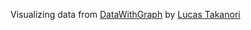 Visualizing data from [DataWithGraph](https://github.com/LucasTakanori/DataWithGraph) by [Lucas Takanori](https://github.com/LucasTakanori)